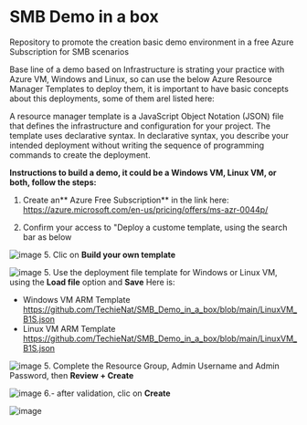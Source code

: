 # SMB Demo in a box

Repository to promote the creation basic demo environment in a free Azure Subscription for SMB scenarios

Base line of a demo based on Infrastructure is strating your practice with Azure VM, Windows and Linux, so can use the below Azure Resource Manager Templates to deploy them, it is important to have basic concepts about this deployments, some of them  arel listed here:

A resource manager template is a JavaScript Object Notation (JSON) file that defines the infrastructure and configuration for your project. The template uses declarative syntax. In declarative syntax, you describe your intended deployment without writing the sequence of programming commands to create the deployment.

**Instructions to build a demo, it could be a Windows VM, Linux VM, or both, follow the steps:**

1. Create an** Azure Free Subscription** in the link here: https://azure.microsoft.com/en-us/pricing/offers/ms-azr-0044p/
   
3. Confirm your access to "Deploy a custome template, using the search bar as below
   
![image](https://github.com/TechieNat/SMB_Demo_in_a_box/assets/61152897/644d24ad-f212-46f5-baf5-66fc997f9509)
5. Clic on **Build your own template**
   
![image](https://github.com/TechieNat/SMB_Demo_in_a_box/assets/61152897/3128a5f2-7b0b-4868-ab41-dbfee2f98246)
5. Use the deployment file template for Windows or Linux VM, using the **Load file** option and **Save**
Here is:
- Windows VM ARM Template https://github.com/TechieNat/SMB_Demo_in_a_box/blob/main/LinuxVM_B1S.json
- Linux VM ARM Template  https://github.com/TechieNat/SMB_Demo_in_a_box/blob/main/LinuxVM_B1S.json

![image](https://github.com/TechieNat/SMB_Demo_in_a_box/assets/61152897/9939683a-8823-4037-a81b-c670d3dc3089)
5. Complete the Resource Group, Admin Username and Admin Password, then **Review + Create**
  
![image](https://github.com/TechieNat/SMB_Demo_in_a_box/assets/61152897/4d761157-8393-4e9d-95f0-213790c61f34)
6.- after validation, clic on **Create**
  
![image](https://github.com/TechieNat/SMB_Demo_in_a_box/assets/61152897/73e16cf0-b66c-49e7-837d-37e36d144e8c)

